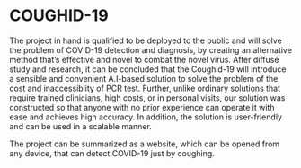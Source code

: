 # COUGHID-19

The project in hand is qualified to be deployed to the public and will solve the problem of COVID-19 detection and diagnosis, by creating an alternative method that’s effective and novel to combat the novel virus. After diffuse study and research, it can be concluded that the Coughid-19 will introduce a sensible and convenient A.I-based solution to solve the problem of the cost and inaccessiblity of PCR test.
Further, unlike ordinary solutions that require trained clinicians, high costs, or in personal visits, our solution was constructed so that anyone with no prior experience can operate it with ease and achieves high accuracy. In addition, the solution is user-friendly and can be used in a scalable manner. 

The project can be summarized as a website, which can be opened from any device, that can detect COVID-19 just by coughing.
